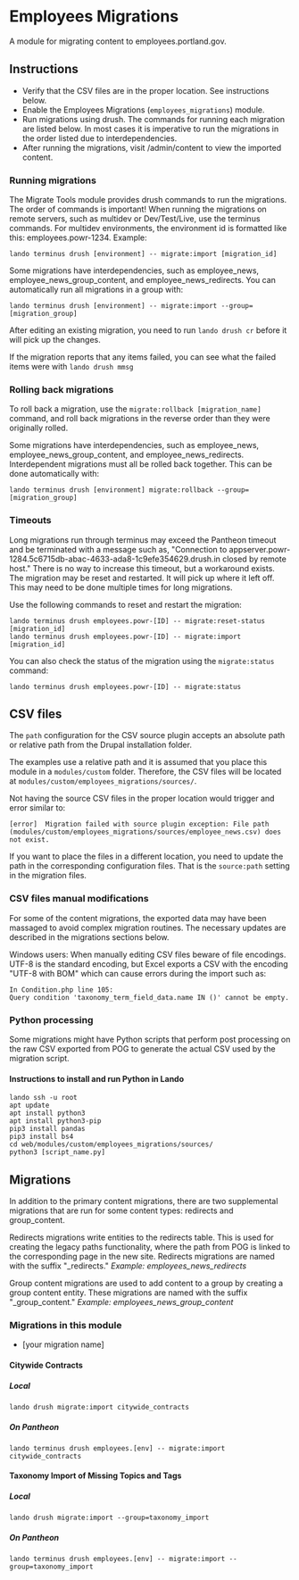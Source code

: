 # Employees Migrations

A module for migrating content to employees.portland.gov.

## Instructions

- Verify that the CSV files are in the proper location. See instructions below.
- Enable the Employees Migrations (`employees_migrations`) module.
- Run migrations using drush. The commands for running each migration are listed below. In most cases it is imperative to run the migrations in the order listed due to interdependencies.
- After running the migrations, visit /admin/content to view the imported content.

### Running migrations

The Migrate Tools module provides drush commands to run the migrations. The order of commands is important! When running the migrations on remote servers, such as multidev or Dev/Test/Live, use the terminus commands. For multidev environments, the environment id is formatted like this: employees.powr-1234. Example:

```
lando terminus drush [environment] -- migrate:import [migration_id]
```

Some migrations have interdependencies, such as employee_news, employee_news_group_content, and employee_news_redirects. You can automatically run all migrations in a group with:

```
lando terminus drush [environment] -- migrate:import --group=[migration_group]
```

After editing an existing migration, you need to run `lando drush cr` before it will pick up the changes.

If the migration reports that any items failed, you can see what the failed items were with `lando drush mmsg`

### Rolling back migrations

To roll back a migration, use the `migrate:rollback [migration_name]` command, and roll back migrations in the reverse order than they were originally rolled.

Some migrations have interdependencies, such as employee_news, employee_news_group_content, and employee_news_redirects. Interdependent migrations must all be rolled back together. This can be done automatically with:

```
lando terminus drush [environment] migrate:rollback --group=[migration_group]
```

### Timeouts

Long migrations run through terminus may exceed the Pantheon timeout and be terminated with a message such as, "Connection to appserver.powr-1284.5c6715db-abac-4633-ada8-1c9efe354629.drush.in closed by remote host." There is no way to increase this timeout, but a workaround exists. The migration may be reset and restarted. It will pick up where it left off. This may need to be done multiple times for long migrations.

Use the following commands to reset and restart the migration:

```
lando terminus drush employees.powr-[ID] -- migrate:reset-status [migration_id]
lando terminus drush employees.powr-[ID] -- migrate:import [migration_id]
```

You can also check the status of the migration using the `migrate:status` command:

```
lando terminus drush employees.powr-[ID] -- migrate:status
```

## CSV files

The `path` configuration for the CSV source plugin accepts an absolute path or relative path from the Drupal installation folder.

The examples use a relative path and it is assumed that you place this module in a `modules/custom` folder. Therefore, the CSV files will be located at `modules/custom/employees_migrations/sources/`.

Not having the source CSV files in the proper location would trigger and error similar to:

```
[error]  Migration failed with source plugin exception: File path (modules/custom/employees_migrations/sources/employee_news.csv) does not exist.
```

If you want to place the files in a different location, you need to update the path in the corresponding configuration files. That is the `source:path` setting in the migration files.

### CSV files manual modifications

For some of the content migrations, the exported data may have been massaged to avoid complex migration routines. The necessary updates are described in the migrations sections below.

Windows users: When manually editing CSV files beware of file encodings. UTF-8 is the standard encoding, but Excel exports a CSV with the encoding "UTF-8 with BOM" which can cause errors during the import such as:

```
In Condition.php line 105:
Query condition 'taxonomy_term_field_data.name IN ()' cannot be empty.
```

### Python processing

Some migrations might have Python scripts that perform post processing on the raw CSV exported from POG to generate the actual CSV used by the migration script.

#### Instructions to install and run Python in Lando

```
lando ssh -u root
apt update
apt install python3
apt install python3-pip
pip3 install pandas
pip3 install bs4
cd web/modules/custom/employees_migrations/sources/
python3 [script_name.py]
```

## Migrations

In addition to the primary content migrations, there are two supplemental migrations that are run for some content types: redirects and group_content.

Redirects migrations write entities to the redirects table. This is used for creating the legacy paths functionality, where the path from POG is linked to the corresponding page in the new site. Redirects migrations are named with the suffix "_redirects." *Example: employees_news_redirects*

Group content migrations are used to add content to a group by creating a group content entity. These migrations are named with the suffix "_group_content." *Example: employees_news_group_content*

### Migrations in this module

- [your migration name]

#### Citywide Contracts
##### Local
```
lando drush migrate:import citywide_contracts
```
##### On Pantheon
```
lando terminus drush employees.[env] -- migrate:import citywide_contracts
```

#### Taxonomy Import of Missing Topics and Tags
##### Local
```
lando drush migrate:import --group=taxonomy_import
```
##### On Pantheon
```
lando terminus drush employees.[env] -- migrate:import --group=taxonomy_import
```

